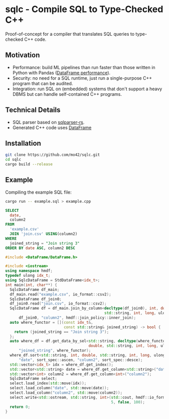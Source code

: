 # sqlc - Compile SQL to Type-Checked C++

Proof-of-concept for a compiler that translates SQL queries to type-checked C++ code.

## Motivation
- Performance: build ML pipelines than run faster than those written in Python with Pandas ([DataFrame performance](https://github.com/hosseinmoein/DataFrame?tab=readme-ov-file#performance)).
- Security: no need for a SQL runtime, just run a single-purpose C++ program that can be audited.
- Integration: run SQL on (embedded) systems that don't support a heavy DBMS but can handle self-contained C++ programs.

## Technical Details
- SQL parser based on [sqlparser-rs](https://github.com/sqlparser-rs/sqlparser-rs).
- Generated C++ code uses [DataFrame](https://github.com/hosseinmoein/DataFrame)

## Installation
```sh
git clone https://github.com/mo42/sqlc.git
cd sqlc
cargo build --release
```

## Example

Compiling the example SQL file:
```sh
cargo run -- example.sql > example.cpp
```

```sql
SELECT
  date,
  column2
FROM
  'example.csv'
  JOIN 'join.csv' USING(column2)
WHERE
  joined_string = "Join string 3"
ORDER BY date ASC, column2 DESC
```

```cpp
#include <DataFrame/DataFrame.h>

#include <iostream>
using namespace hmdf;
typedef ulong idx_t;
using SqlcDataFrame = StdDataFrame<idx_t>;
int main(int, char**) {
  SqlcDataFrame df_main;
  df_main.read("example.csv", io_format::csv2);
  SqlcDataFrame df_join0;
  df_join0.read("join.csv", io_format::csv2);
  SqlcDataFrame df = df_main.join_by_column<decltype(df_join0), int, double,
                                            std::string, int, long, ulong>(
      df_join0, "column2", hmdf::join_policy::inner_join);
  auto where_functor = [](const idx_t&,
                          const std::string& joined_string) -> bool {
    return (joined_string == "Join string 3");
  };
  auto where_df = df.get_data_by_sel<std::string, decltype(where_functor),
                                     double, std::string, int, long, ulong>(
      "joined_string", where_functor);
  where_df.sort<std::string, int, double, std::string, int, long, ulong>(
      "date", sort_spec::ascen, "column2", sort_spec::desce);
  std::vector<idx_t> idx = where_df.get_index();
  std::vector<std::string> date = where_df.get_column<std::string>("date");
  std::vector<int> column2 = where_df.get_column<int>("column2");
  SqlcDataFrame select;
  select.load_index(std::move(idx));
  select.load_column("date", std::move(date));
  select.load_column("column2", std::move(column2));
  select.write<std::ostream, std::string, int>(std::cout, hmdf::io_format::csv,
                                               5, false, 100);
  return 0;
}
```
